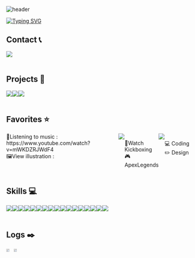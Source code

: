 ![header](https://capsule-render.vercel.app/api?type=waving&color=gradient&height=120&animation=fadeIn&text=Seong%20Cheol's%20github&fontAlign=50)

[![Typing SVG](https://readme-typing-svg.herokuapp.com/?color=f0f6fc&font=Lora&lines=🖋️%20할땐%20열심히%20하고%20놀땐%20신나게%20놀자🛩️&size=20)](https://git.io/typing-svg)
</br>

## Contact 📞
<div style="display:flex; flex-direction:row;">
    <a href="mailto:tjdcjf9333@gmail.com">
        <img src="https://img.shields.io/badge/tjdcjf9333@gmail.com-EA4335?style=flat-square&logo=Gmail&logoColor=white"> 
    </a>
</div><br>

## Projects 📓
<div style="display:flex; flex-direction:row;">
    <a href="">
        <img src="https://img.shields.io/badge/ KDT_2 Project-C-000000?style=flat-square&logo=Notion&logoColor=white"/> 
    </a>
    <a href="">
        <img src="https://img.shields.io/badge/ KDT_2 Project-A-000000?style=flat-square&logo=Notion&logoColor=white"/> 
    </a>
    <a href="">
        <img src="https://img.shields.io/badge/ KDT_2 Project-B-000000?style=flat-square&logo=Notion&logoColor=white"/> 
    </a>
</div><br>

## Favorites ⭐
<div style="display:flex; flex-direction:row;">
    🎵Listening to music : https://www.youtube.com/watch?v=mWKDZRJWdF4
    <br>
    🖼️View illustration : <img src="https://img.shields.io/badge/ twitter-1D9BF0?style=flat-square&logo=twitter&logoColor=white"/> 
    <br>
    🥊Watch Kickboxing
    <br>
    🎮ApexLegends <img src="https://img.shields.io/badge/-E71D29?style=flat-square&logo=undertale&logoColor=white"/>
    <br>
    💻 Coding 
    ✏️ Design
</div><br>



##  Skills 💻
<div style="display:flex; flex-direction:row;">
    <img src="https://img.shields.io/badge/html5-E34F26?style=flat-square&logo=html5&logoColor=white"> 
    <img src="https://img.shields.io/badge/css-1572B6?style=flat-square&logo=css3&logoColor=white"> 
    <img src="https://img.shields.io/badge/javascript-F7DF1E?style=flat-square&logo=javascript&logoColor=white"> 
    <img src="https://img.shields.io/badge/node.js-339933?style=flat-square&logo=node.js&logoColor=white"> 
    <img src="https://img.shields.io/badge/typescript-3178C6?style=flat-square&logo=typescript&logoColor=white"> 
    <img src="https://img.shields.io/badge/react-61DAFB?style=flat-square&logo=react&logoColor=white"> 
    <img src="https://img.shields.io/badge/express-000000?style=flat-square&logo=express&logoColor=white"> 
    <img src="https://img.shields.io/badge/nestjs-E0234E?style=flat-square&logo=nestjs&logoColor=white"> 
    <br>
    <img src="https://img.shields.io/badge/mysql-4479A1?style=for-the-badge&logo=mysql&logoColor=white"> 
    <img src="https://img.shields.io/badge/mariadb-003545?style=for-the-badge&logo=mariadb&logoColor=white"> 
    <img src="https://img.shields.io/badge/mongodb-47A248?style=for-the-badge&logo=mongodb&logoColor=white"> 
    <br>
    <img src="https://img.shields.io/badge/github-181717?style=for-the-badge&logo=github&logoColor=white"> 
    <img src="https://img.shields.io/badge/git-F05032?style=for-the-badge&logo=git&logoColor=white">
    <img src="https://img.shields.io/badge/webpack-8DD6F9?style=for-the-badge&logo=webpack&logoColor=white">
    <img src="https://img.shields.io/badge/firebase-FFCA28?style=for-the-badge&logo=firebase&logoColor=white">
    <br>
    <img src="https://img.shields.io/badge/figma-F24E1E?style=flat-square&logo=figma&logoColor=white"> 
    <img src="https://img.shields.io/badge/notion-000000?style=flat-square&logo=notion&logoColor=white"> 
    <br>
</div><br>

## Logs ✒️
<div style="display:flex; flex-direction:row;">
    <a href="s">
      <img src="https://github-readme-stats.vercel.app/api?username=pflying1&theme=tokyonight&show_icons=true" width="62%" />
    </a>
    <a href="s">
      <img src="https://github-readme-stats.vercel.app/api/top-langs/?username=pflying1&exclude_repo=pflying1.github.io&layout=compact&theme=tokyonight" width="62%" />
    </a>
</div><br>




<!--
**pflying1/pflying1** is a ✨ _special_ ✨ repository because its `README.md` (this file) appears on your GitHub profile.

## Graph ↗️
[![SeongCheol github activity graph](https://github-readme-activity-graph.vercel.app/graph?username=pflying1&theme=dracula)](https://github.com/pflying1/github-readme-activity-graph)

[![Video Label](http://img.youtube.com/vi/'유튜브주소의id'/0.jpg)](https://youtu.be/'유튜브주소의id')

Here are some ideas to get you started:
#EA4335
- 🔭 I’m currently working on ...
- 🌱 I’m currently learning ...
- 👯 I’m looking to collaborate on ...
- 🤔 I’m looking for help with ...
- 💬 Ask me about ...
- 📫 How to reach me: ...
- 😄 Pronouns: ...
- ⚡ Fun fact: ...
-->
